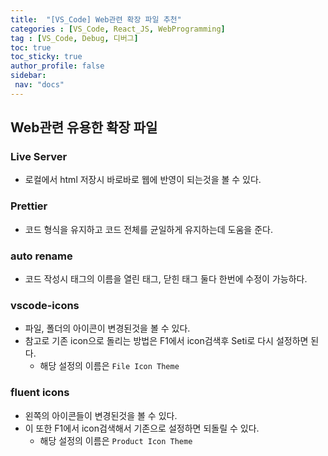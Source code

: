 ```yaml
---
title:  "[VS_Code] Web관련 확장 파일 추천"  
categories : [VS_Code, React_JS, WebProgramming]
tag : [VS_Code, Debug, 디버그]  
toc: true  
toc_sticky: true  
author_profile: false  
sidebar:  
 nav: "docs"    
---
```


## Web관련 유용한 확장 파일



### Live Server

* 로컬에서 html 저장시 바로바로 웹에 반영이 되는것을 볼 수 있다.



### Prettier

* 코드 형식을 유지하고 코드 전체를 균일하게 유지하는데 도움을 준다.



### auto rename

* 코드 작성시 태그의 이름을 열린 태그, 닫힌 태그 둘다 한번에 수정이 가능하다.



### vscode-icons

* 파일, 폴더의 아이콘이 변경된것을 볼 수 있다.
* 참고로 기존 icon으로 돌리는 방법은 F1에서 icon검색후 Seti로 다시 설정하면 된다.
  * 해당 설정의 이름은 `File Icon Theme`



### fluent icons

* 왼쪽의 아이콘들이 변경된것을 볼 수 있다.
* 이 또한 F1에서 icon검색해서 기존으로 설정하면 되돌릴 수 있다.
  * 해당 설정의 이름은 `Product Icon Theme`





